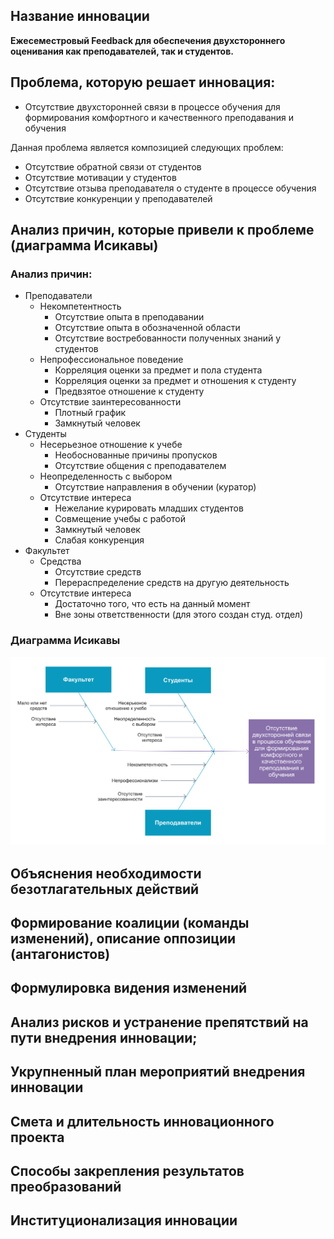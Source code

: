 ## Название инновации

__Ежесеместровый Feedback для обеспечения двухстороннего оценивания как преподавателей, так и студентов.__

## Проблема, которую решает инновация:

- Отсутствие двухсторонней связи в процессе обучения для формирования комфортного и качественного преподавания и обучения

Данная проблема является композицией следующих проблем:

- Отсутствие обратной связи от студентов
- Отсутствие мотивации у студентов
- Отсутствие отзыва преподавателя о студенте в процессе обучения
- Отсутствие конкуренции у преподавателей

## Анализ причин, которые привели к проблеме (диаграмма Исикавы)

### Анализ причин:

- Преподаватели
  - Некомпетентность
    - Отсутствие опыта в преподавании
    - Отсутствие опыта в обозначенной области
    - Отсутствие востребованности полученных знаний у студентов
  - Непрофессиональное поведение
    - Корреляция оценки за предмет и пола студента
    - Корреляция оценки за предмет и отношения к студенту
    - Предвзятое отношение к студенту
  - Отсутствие заинтересованности
    - Плотный график
    - Замкнутый человек
- Студенты
  - Несерьезное отношение к учебе
    - Необоснованные причины пропусков
    - Отсутствие общения с преподавателем
  - Неопределенность с выбором
    - Отсутствие направления в обучении (куратор)
  - Отсутствие интереса
    - Нежелание курировать младших студентов
    - Совмещение учебы с работой
    - Замкнутый человек
    - Слабая конкуренция
- Факультет
  - Средства
    - Отсутствие средств
    - Перераспределение средств на другую деятельность
  - Отсутствие интереса
    - Достаточно того, что есть на данный момент
    - Вне зоны ответственности (для этого создан студ. отдел)

### Диаграмма Исикавы

<!-- Ishikawa diagram -->
![Диаграмма Исикавы](https://github.com/Beraliv/innovative-management-feedback/blob/master/src/imgs/ishikawa-ru.jpg)
## Объяснения необходимости безотлагательных действий


## Формирование коалиции (команды изменений), описание оппозиции (антагонистов)


## Формулировка видения изменений


## Анализ рисков и устранение препятствий на пути внедрения инновации;


## Укрупненный план мероприятий внедрения инновации


## Смета и длительность инновационного проекта


## Способы закрепления результатов преобразований


## Институционализация инновации

